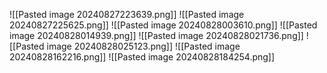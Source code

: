 ![[Pasted image 20240827223639.png]]
![[Pasted image 20240827225625.png]]
![[Pasted image 20240828003610.png]]
![[Pasted image 20240828014939.png]]
![[Pasted image 20240828021736.png]]
![[Pasted image 20240828025123.png]]
![[Pasted image 20240828162216.png]]
![[Pasted image 20240828184254.png]]